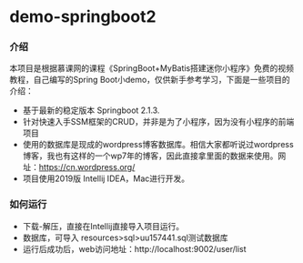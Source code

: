 # demo-springboot2
### 介绍
本项目是根据慕课网的课程《SpringBoot+MyBatis搭建迷你小程序》免费的视频教程，自己编写的Spring Boot小demo，仅供新手参考学习，下面是一些项目的介绍：

- 基于最新的稳定版本 Springboot 2.1.3.
- 针对快速入手SSM框架的CRUD，并非是为了小程序，因为没有小程序的前端项目
- 使用的数据库是现成的wordpress博客数据库。相信大家都听说过wordpress博客，我也有这样的一个wp7年的博客，因此直接拿里面的数据来使用。网址：https://cn.wordpress.org/
- 项目使用2019版 Intellij IDEA，Mac进行开发。

### 如何运行
- 下载-解压，直接在Intellij直接导入项目运行。
- 数据库，可导入 resources>sql>uu157441.sql测试数据库
- 运行后成功后，web访问地址：http://localhost:9002/user/list